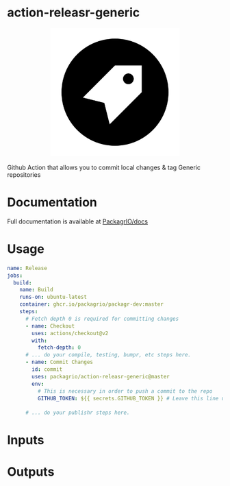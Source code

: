 # action-releasr-generic

<p align="center">
  <a href="https://github.com/PackagrIO/docs">
  <img width="300" alt="portfolio_view" src="https://github.com/PackagrIO/releasr/raw/master/images/releasr.png">
  </a>
</p>

Github Action that allows you to commit local changes & tag Generic repositories

# Documentation
Full documentation is available at [PackagrIO/docs](https://github.com/PackagrIO/docs)

# Usage

```yaml
name: Release
jobs:
  build:
    name: Build
    runs-on: ubuntu-latest
    container: ghcr.io/packagrio/packagr-dev:master
    steps:
      # Fetch depth 0 is required for committing changes
      - name: Checkout
        uses: actions/checkout@v2
        with:
          fetch-depth: 0
      # ... do your compile, testing, bumpr, etc steps here.
      - name: Commit Changes
        id: commit
        uses: packagrio/action-releasr-generic@master
        env:
          # This is necessary in order to push a commit to the repo
          GITHUB_TOKEN: ${{ secrets.GITHUB_TOKEN }} # Leave this line unchanged

      # ... do your publishr steps here.

```

# Inputs

# Outputs

